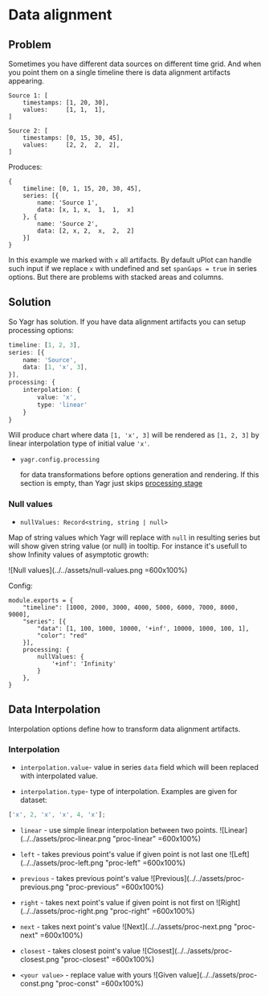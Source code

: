 # Data alignment

## Problem

Sometimes you have different data sources on different time grid. And when you point them on a single timeline there is data alignment artifacts appearing.

```
Source 1: [
    timestamps: [1, 20, 30],
    values:     [1, 1,  1],
]

Source 2: [
    timestamps: [0, 15, 30, 45],
    values:     [2, 2,  2,  2],
]
```

Produces:

```
{
    timeline: [0, 1, 15, 20, 30, 45],
    series: [{
        name: 'Source 1',
        data: [x, 1, x,  1,  1,  x]
    }, {
        name: 'Source 2',
        data: [2, x, 2,  x,  2,  2]
    }]
}
```

In this example we marked with `x` all artifacts. By default uPlot can handle such input if we replace `x` with undefined and set `spanGaps = true` in series options. But there are problems with stacked areas and columns.

## Solution

So Yagr has solution. If you have data alignment artifacts you can setup processing options:

```ts
timeline: [1, 2, 3],
series: [{
    name: 'Source',
    data: [1, 'x', 3],
}],
processing: {
    interpolation: {
        value: 'x',
        type: 'linear'
    }
}
```

Will produce chart where data `[1, 'x', 3]` will be rendered as `[1, 2, 3]` by linear interpolation type of initial value `'x'`.

-   `yagr.config.processing`

    for data transformations before options generation and rendering. If this section is empty, than Yagr just skips [processing stage](./lifecycle.md#lifecycle-stages)

### Null values

-   `nullValues: Record<string, string | null>`

Map of string values which Yagr will replace with `null` in resulting series but will show given string value (or null) in tooltip. For instance it's usefull to show Infinity values of asymptotic growth:

![Null values](../../assets/null-values.png =600x100%)

Config:

```
module.exports = {
    "timeline": [1000, 2000, 3000, 4000, 5000, 6000, 7000, 8000, 9000],
    "series": [{
        "data": [1, 100, 1000, 10000, '+inf', 10000, 1000, 100, 1],
        "color": "red"
    }],
    processing: {
        nullValues: {
            '+inf': 'Infinity'
        }
    },
}
```

## Data Interpolation

Interpolation options define how to transform data alignment artifacts.

### Interpolation

-   `interpolation.value`- value in series `data` field which will been replaced with interpolated value.

-   `interpolation.type`- type of interpolation. Examples are given for dataset:

```js
['x', 2, 'x', 'x', 4, 'x'];
```

-   `linear` - use simple linear interpolation between two points.
    ![Linear](../../assets/proc-linear.png "proc-linear" =600x100%)

-   `left` - takes previous point's value if given point is not last one
    ![Left](../../assets/proc-left.png "proc-left" =600x100%)

-   `previous` - takes previous point's value
    ![Previous](../../assets/proc-previous.png "proc-previous" =600x100%)

-   `right` - takes next point's value if given point is not first on
    ![Right](../../assets/proc-right.png "proc-right" =600x100%)

-   `next` - takes next point's value
    ![Next](../../assets/proc-next.png "proc-next" =600x100%)

-   `closest` - takes closest point's value
    ![Closest](../../assets/proc-closest.png "proc-closest" =600x100%)

-   `<your value>` - replace value with yours
    ![Given value](../../assets/proc-const.png "proc-const" =600x100%)
